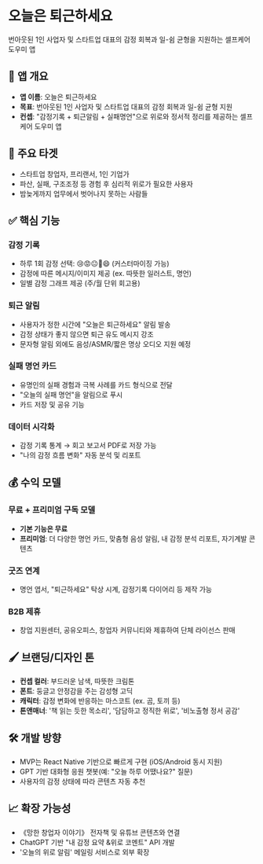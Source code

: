 # 오늘은 퇴근하세요

번아웃된 1인 사업자 및 스타트업 대표의 감정 회복과 일-쉼 균형을 지원하는 셀프케어 도우미 앱

## 📱 앱 개요

- **앱 이름**: 오늘은 퇴근하세요
- **목표**: 번아웃된 1인 사업자 및 스타트업 대표의 감정 회복과 일-쉼 균형 지원
- **컨셉**: "감정기록 + 퇴근알림 + 실패명언"으로 위로와 정서적 정리를 제공하는 셀프케어 도우미 앱

## 🧠 주요 타겟

- 스타트업 창업자, 프리랜서, 1인 기업가
- 파산, 실패, 구조조정 등 경험 후 심리적 위로가 필요한 사용자
- 밤늦게까지 업무에서 벗어나지 못하는 사람들

## ✅ 핵심 기능

### 감정 기록
- 하루 1회 감정 선택: 😢😡😐🙂😄 (커스터마이징 가능)
- 감정에 따른 메시지/이미지 제공 (ex. 따뜻한 일러스트, 명언)
- 일별 감정 그래프 제공 (주/월 단위 회고용)

### 퇴근 알림
- 사용자가 정한 시간에 "오늘은 퇴근하세요" 알림 발송
- 감정 상태가 좋지 않으면 퇴근 유도 메시지 강조
- 문자형 알림 외에도 음성/ASMR/짧은 명상 오디오 지원 예정

### 실패 명언 카드
- 유명인의 실패 경험과 극복 사례를 카드 형식으로 전달
- "오늘의 실패 명언"을 알림으로 푸시
- 카드 저장 및 공유 기능

### 데이터 시각화
- 감정 기록 통계 → 회고 보고서 PDF로 저장 가능
- "나의 감정 흐름 변화" 자동 분석 및 리포트

## 💰 수익 모델

### 무료 + 프리미엄 구독 모델
- **기본 기능은 무료**
- **프리미엄**: 더 다양한 명언 카드, 맞춤형 음성 알림, 내 감정 분석 리포트, 자기계발 콘텐츠

### 굿즈 연계
- 명언 엽서, "퇴근하세요" 탁상 시계, 감정기록 다이어리 등 제작 가능

### B2B 제휴
- 창업 지원센터, 공유오피스, 창업자 커뮤니티와 제휴하여 단체 라이선스 판매

## 🖌 브랜딩/디자인 톤

- **컨셉 컬러**: 부드러운 남색, 따뜻한 크림톤
- **폰트**: 둥글고 안정감을 주는 감성형 고딕
- **캐릭터**: 감정 변화에 반응하는 마스코트 (ex. 곰, 토끼 등)
- **톤앤매너**: '책 읽는 듯한 목소리', '담담하고 정직한 위로', '비노출형 정서 공감'

## 🛠 개발 방향

- MVP는 React Native 기반으로 빠르게 구현 (iOS/Android 동시 지원)
- GPT 기반 대화형 응원 챗봇(예: "오늘 하루 어땠나요?" 질문)
- 사용자의 감정 상태에 따라 콘텐츠 자동 추천

## 📈 확장 가능성

- 《망한 창업자 이야기》 전자책 및 유튜브 콘텐츠와 연결
- ChatGPT 기반 "내 감정 요약 &위로 코멘트" API 개발
- '오늘의 위로 알림' 메일링 서비스로 외부 확장